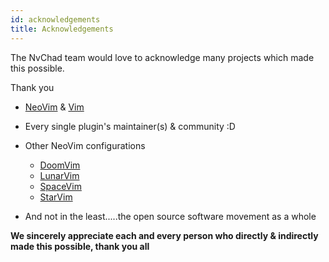 ```yaml
---
id: acknowledgements
title: Acknowledgements
---
```


The NvChad team would love to acknowledge many projects which made this possible.

Thank you
- [NeoVim](https://github.com/neovim/neovim) & [Vim](https://github.com/vim/vim)
- Every single plugin's maintainer(s) & community :D

- Other NeoVim configurations
   - [DoomVim](https://github.com/NTBBloodbath/doom-nvim)
   - [LunarVim](https://github.com/LunarVim/LunarVim)
   - [SpaceVim](https://github.com/SpaceVim/SpaceVim)
   - [StarVim](https://github.com/ashincoder/StarVim)

- And not in the least.....the open source software movement as a whole

**We sincerely appreciate each and every person who directly & indirectly made this possible, thank you all**

